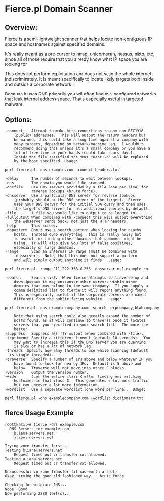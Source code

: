 Fierce.pl Domain Scanner
=====================

## Overview:

Fierce is a semi-lightweight scanner that helps locate non-contiguous
IP space and hostnames against specified domains.

It's really meant as a pre-cursor to nmap, unicornscan, nessus, nikto, etc, since all
of those require that you already know what IP space you are looking
for.

This does not perform exploitation and does not scan the whole
internet indiscriminately.  It is meant specifically to locate likely
targets both inside and outside a corporate network.

Because it uses
DNS primarily you will often find mis-configured networks that leak
internal address space. That's especially useful in targeted malware.

## Options:
    -connect    Attempt to make http connections to any non RFC1918
        (public) addresses.  This will output the return headers but
        be warned, this could take a long time against a company with
        many targets, depending on network/machine lag.  I wouldn't
        recommend doing this unless it's a small company or you have a
        lot of free time on your hands (could take hours-days).
        Inside the file specified the text "Host:\n" will be replaced
        by the host specified. Usage:

    perl fierce.pl -dns example.com -connect headers.txt

    -delay      The number of seconds to wait between lookups.
    -dns        The domain you would like scanned.
    -dnsfile    Use DNS servers provided by a file (one per line) for
                reverse lookups (brute force).
    -dnsserver  Use a particular DNS server for reverse lookups
        (probably should be the DNS server of the target).  Fierce
        uses your DNS server for the initial SOA query and then uses
        the target's DNS server for all additional queries by default.
    -file       A file you would like to output to be logged to.
    -fulloutput When combined with -connect this will output everything
        the webserver sends back, not just the HTTP headers.
    -help       This screen.
    -nopattern  Don't use a search pattern when looking for nearby
        hosts.  Instead dump everything.  This is really noisy but
        is useful for finding other domains that spammers might be
        using.  It will also give you lots of false positives,
        especially on large domains.
    -range      Scan an internal IP range (must be combined with
        -dnsserver).  Note, that this does not support a pattern
        and will simply output anything it finds.  Usage:

    perl fierce.pl -range 111.222.333.0-255 -dnsserver ns1.example.co

    -search     Search list.  When fierce attempts to traverse up and
        down ipspace it may encounter other servers within other
        domains that may belong to the same company.  If you supply a
        comma delimited list to fierce it will report anything found.
        This is especially useful if the corporate servers are named
        different from the public facing website.  Usage:

    perl fierce.pl -dns examplecompany.com -search corpcompany,blahcompany

        Note that using search could also greatly expand the number of
        hosts found, as it will continue to traverse once it locates
        servers that you specified in your search list.  The more the
        better.
    -suppress   Suppress all TTY output (when combined with -file).
    -tcptimeout Specify a different timeout (default 10 seconds).  You
        may want to increase this if the DNS server you are querying
        is slow or has a lot of network lag.
    -threads  Specify how many threads to use while scanning (default
      is single threaded).
    -traverse   Specify a number of IPs above and below whatever IP you
        have found to look for nearby IPs.  Default is 5 above and
        below.  Traverse will not move into other C blocks.
    -version    Output the version number.
    -wide       Scan the entire class C after finding any matching
        hostnames in that class C.  This generates a lot more traffic
        but can uncover a lot more information.
    -wordlist   Use a seperate wordlist (one word per line).  Usage:

    perl fierce.pl -dns examplecompany.com -wordlist dictionary.txt

## fierce Usage Example

    root@kali:~# fierce -dns example.com
      DNS Servers for example.com:
        b.iana-servers.net
        a.iana-servers.net
    
    Trying zone transfer first...
    Testing b.iana-servers.net
        Request timed out or transfer not allowed.
    Testing a.iana-servers.net
        Request timed out or transfer not allowed.

    Unsuccessful in zone transfer (it was worth a shot)
    Okay, trying the good old fashioned way... brute force

    Checking for wildcard DNS...
    Nope. Good.
    Now performing 2280 test(s)...
